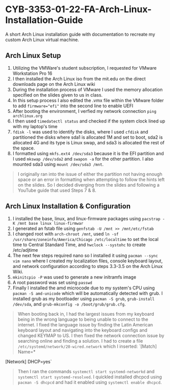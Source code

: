# CYB-3353-01-22-FA-Arch-Linux-Installation-Guide
A short Arch Linux installation guide with documentation to recreate my custom Arch Linux virtual machine.

## Arch Linux Setup
1. Utilizing the VMWare's student subscription, I requested for VMware Workstation Pro 16
2. I then installed the Arch Linux iso from the mit.edu on the direct downloads page on the Arch Linux wiki
3. During the installation process of VMware I used the memory allocation specified on the slides given to us in class.
4. In this setup process I also edited the .vmx file within the VMware folder to add `firmware="efi"` into the second line to enable UEFI
5. After booting the environment, I verfied my network connection `ping archlinux.org`
6. I then used `timedatectl status` and checked if the system clock lined up with my laptop's time
7. `fdisk -l` was used to identify the disks, where I used `cfdisk` and partitioned the disks where sda1 is allocated 1M and set to boot, sda2 is allocated 4G and its type is Linux swap, and sda3 is allocated the rest of the space.
8. I formatted using `mkfs.ext4 /dev/sda3` because it is the EFI partition and I used `mkswap /dev/sda2` and `swapon -a` for the other partition. I also mounted sda3 using `mount /dev/sda3 /mnt`.
> I originally ran into the issue of either the partition not having enough space or an error in formatting when attempting to follow the hints left on the slides. So I decided diverging from the slides and following a YouTube guide that used Steps 7 & 8.

## Arch Linux Installation & Configuration
1. I installed the base, linux, and linux-firmware packages using `pacstrap -K /mnt base linux linux-firmwar`
2. I generated an fstab file using `genfstab -U /mnt >> /mnt/etc/fstab`
3. I changed root with `arch-chroot /mnt`, used `ln -sf /usr/share/zoneinfo/America/Chicago /etc/localtime` to set the local time to Central Standard Time, and `hwclock --systohc` to create /etc/adjtime
4. The next few steps required nano so I installed it using `pacman --sync vim nano` where I created my localization files, console keyboard layout, and network configuration according to steps 3.3-3.5 on the Arch Linux Wiki.
5. `mkinitcpio -P` was used to generate a new initramfs image
6. A root password was set using `passwd`
7. Finally I installed the amd microcode due to my system's CPU using `pacman -S amd-unicode` which will be automatically detected with grub. I installed grub as my bootloader using `pacman -S grub`, `grub-install /dev/sda`, and `grub-mkconfig -o /boot/grub/grub.cfg`.
> When booting back in, I had the largest issues from my keyboard being in the wrong language to being unable to connect to the internet. I fixed the language issue by finding the Latin American keyboard layout and navigating into the keyboard configs and changed KEYMAP to US. I then fixed the network connection issue by searching online and finding a solution. I had to create a file `/etc/systemd/network/20-wired.network` which I inserted:
`[Match]
Name=*

[Network]
DHCP=yes`
> Then I ran the commands `systemctl start systemd-networkd` and `systemctl start systemd-resolved`. I quickled installed dhcpcd using `pacman -S dhcpcd` and had it enabled using `systemctl enable dhcpcd`.
